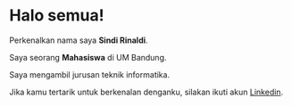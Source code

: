 # Halo semua! 

Perkenalkan nama saya **Sindi Rinaldi**.

Saya seorang **Mahasiswa** di UM Bandung.

Saya mengambil jurusan teknik informatika.

Jika kamu tertarik untuk berkenalan denganku, silakan ikuti akun [Linkedin](https://www.linkedin.com/in/sindi-rinaldi-56382424a/).
